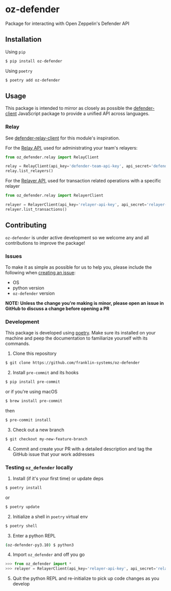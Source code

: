 # oz-defender
Package for interacting with Open Zeppelin's Defender API

## Installation
Using `pip`
```bash
$ pip install oz-defender
```

Using `poetry`
```bash
$ poetry add oz-defender
```

## Usage
This package is intended to mirror as closely as possible the [defender-client](https://github.com/OpenZeppelin/defender-client) JavaScript package to provide a unified API across languages.

### Relay
See [defender-relay-client](https://www.npmjs.com/package/defender-relay-client) for this module's inspiration.

For the [Relay API](https://docs.openzeppelin.com/defender/relay-api-reference#relay-client-module), used for administrating your team's relayers:
```python
from oz_defender.relay import RelayClient

relay = RelayClient(api_key='defender-team-api-key', api_secret='defender-team-api-secret')
relay.list_relayers()
```

For the [Relayer API](https://docs.openzeppelin.com/defender/relay-api-reference#relay-signer-module), used for transaction related operations with a specific relayer
```python
from oz_defender.relay import RelayerClient

relayer = RelayerClient(api_key='relayer-api-key', api_secret='relayer-api-secret')
relayer.list_transactions()
```

## Contributing
`oz-defender` is under active development so we welcome any and all contributions to improve the package!
### Issues
To make it as simple as possible for us to help you, please include the following when [creating an issue](https://github.com/franklin-systems/oz-defender/issues):
- OS
- python version
- `oz-defender` version

**NOTE: Unless the change you're making is minor, please open an issue in GitHub to discuss a change before opening a PR**

### Development
This package is developed using [poetry](https://python-poetry.org/docs/). Make sure its installed on your machine and peep the documentation to familiarize yourself with its commands.

1. Clone this repository
```bash
$ git clone https://github.com/franklin-systems/oz-defender
```
2. Install `pre-commit` and its hooks
```bash
$ pip install pre-commit
```
or if you're using macOS
```bash
$ brew install pre-commit
```
then
```bash
$ pre-commit install
```
3. Check out a new branch
```bash
$ git checkout my-new-feature-branch
```
4. Commit and create your PR with a detailed description and tag the GitHub issue that your work addresses

### Testing `oz_defender` locally
1. Install (if it's your first time) or update deps
```bash
$ poetry install
```
or
```bash
$ poetry update
```
2. Initialize a shell in `poetry` virtual env
```bash
$ poetry shell
```
3. Enter a python REPL
```bash
(oz-defender-py3.10) $ python3
```
4. Import `oz_defender` and off you go
```python
>>> from oz_defender import *
>>> relayer = RelayerClient(api_key='relayer-api-key', api_secret='relayer-api-secret')
```
5. Quit the python REPL and re-initialize to pick up code changes as you develop
